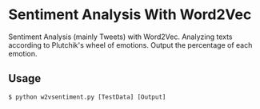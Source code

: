 Sentiment Analysis With Word2Vec
====

Sentiment Analysis (mainly Tweets) with Word2Vec. Analyzing texts according to Plutchik's wheel of emotions. Output the percentage of each emotion.



## Usage
```
$ python w2vsentiment.py [TestData] [Output]
```
